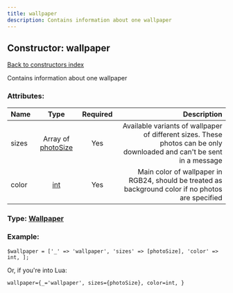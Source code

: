 ```yaml
---
title: wallpaper
description: Contains information about one wallpaper
---
```

## Constructor: wallpaper  
[Back to constructors index](index.md)



Contains information about one wallpaper

### Attributes:

| Name     |    Type       | Required | Description |
|----------|:-------------:|:--------:|------------:|
|sizes|Array of [photoSize](../constructors/photoSize.md) | Yes|Available variants of wallpaper of different sizes. These photos can be only downloaded and can't be sent in a message|
|color|[int](../types/int.md) | Yes|Main color of wallpaper in RGB24, should be treated as background color if no photos are specified|



### Type: [Wallpaper](../types/Wallpaper.md)


### Example:

```
$wallpaper = ['_' => 'wallpaper', 'sizes' => [photoSize], 'color' => int, ];
```  

Or, if you're into Lua:  


```
wallpaper={_='wallpaper', sizes={photoSize}, color=int, }

```


